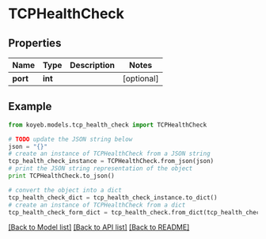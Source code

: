 # TCPHealthCheck


## Properties
Name | Type | Description | Notes
------------ | ------------- | ------------- | -------------
**port** | **int** |  | [optional] 

## Example

```python
from koyeb.models.tcp_health_check import TCPHealthCheck

# TODO update the JSON string below
json = "{}"
# create an instance of TCPHealthCheck from a JSON string
tcp_health_check_instance = TCPHealthCheck.from_json(json)
# print the JSON string representation of the object
print TCPHealthCheck.to_json()

# convert the object into a dict
tcp_health_check_dict = tcp_health_check_instance.to_dict()
# create an instance of TCPHealthCheck from a dict
tcp_health_check_form_dict = tcp_health_check.from_dict(tcp_health_check_dict)
```
[[Back to Model list]](../README.md#documentation-for-models) [[Back to API list]](../README.md#documentation-for-api-endpoints) [[Back to README]](../README.md)


